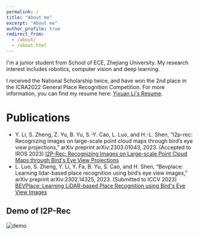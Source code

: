 ```yaml
---
permalink: /
title: "About me"
excerpt: "About me"
author_profile: true
redirect_from: 
  - /about/
  - /about.html
---
```


I'm a junior student from School of ECE, Zhejiang University. My research interest includes robotics, computer vision and deep learning. 

I received the National Scholarship twice, and have won the 2nd place in the ICRA2022 General Place Recognition Competition. For more information, you can find my resume here: [Yixuan Li's Resume](../assets/Yixuan_Li.pdf).

# Publications
- Y. Li, S. Zheng, Z. Yu, B. Yu, S.-Y. Cao, L. Luo, and H.-L. Shen, “I2p-rec: Recognizing images on large-scale point cloud maps through bird’s eye view projections,” arXiv preprint arXiv:2303.01043, 2023. (Accepted to IROS 2023) [I2P-Rec: Recognizing Images on Large-scale Point Cloud Maps through Bird's Eye View Projections](https://doi.org/10.48550/arXiv.2303.01043) 
- L. Luo, S. Zheng, Y. Li, Y. Fa, B. Yu, S. Cao, and H. Shen, “Bevplace: Learning lidar-based place recognition using bird’s eye view images,” arXiv preprint arXiv:2302.14325, 2023. (Submitted to ICCV 2023) [BEVPlace: Learning LiDAR-based Place Recognition using Bird's Eye View Images](https://doi.org/10.48550/arXiv.2302.14325)

## Demo of I2P-Rec
<!-- ![image](https://github.com/Jujelle/Jujelle.github.io/tree/master/images/demo.gif) -->
<!-- ![gif-failed-to-render](https://share.getcloudapp.com/yAu92GKP?collection_id=aDfkpnd) -->
<!-- ![failed-to-render-gif](../images/demo.gif) -->
<img src="../images/demo.gif" alt="demo">


<!-- # Honors and Awards
- Member of Zhejiang University Morningside Cultural China Scholars Program (30 member school-wide each year)
- National Scholarship (2 times), 2021 & 2022
- ICRA2022 General -->

<!-- A profile viewer, but only from github entrance -->
<!-- <p align="center"> <img src="https://komarev.com/ghpvc/?username=Jujelle&label=Profile%20views&color=ce9927&style=flat" alt="Jujelle" /> </p> -->


<!-- Example: editing a markdown file for a talk -->
<!-- ![Editing a markdown file for a talk](/images/editing-talk.png) -->
